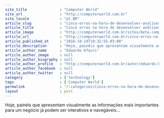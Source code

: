 ```yaml
---
site_title               : "Computer World"
site_url                 : "http://computerworld.com.br"
site_locale              : "pt_BR"
article_slug             : "cinco-erros-na-hora-de-desenvolver-analises-visuais-em-sistemas-de-bi"
article_title            : "Cinco erros na hora de desenvolver análises visuais em sistemas de BI"
article_image            : "http://computerworld.com.br/sites/beta.computerworld.com.br/files/news_articles/busca_microscopio.jpg"
article_url              : "http://computerworld.com.br/cinco-erros-na-hora-de-desenvolver-analises-visuais-em-sistemas-de-bi"
article_published_at     : "2016-10-14T10:32:55-03:00"
article_description      : "Hoje, painéis que apresentam visualmente as informações mais importantes para um negócio já podem ser interativos e navegáveis..."
article_author_name      : "Eduardo Kfouri"
article_author_image     : null
article_author_biography : null
article_author_profile   : "http://computerworld.com.br/autor/eduardo-kfouri"
article_author_facebook  : null
article_author_twitter   : null
category                 : ['technology']
tags                     : ['Computer World']
permalink                : "/:categories/cinco-erros-na-hora-de-desenvolver-analises-visuais-em-sistemas-de-bi/"
layout                   : post
---
```


Hoje, painéis que apresentam visualmente as informações mais importantes para um negócio já podem ser interativos e navegáveis...
